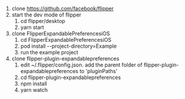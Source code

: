
1. clone https://github.com/facebook/flipper
2. start the dev mode of flipper
    1. cd flipper/desktop
    2. yarn start
3. clone FlipperExpandablePreferencesiOS
    1. cd FlipperExpandablePreferencesiOS
    2. pod install --project-directory=Example
    3. run the example project
4. clone flipper-plugin-expandablepreferences
    1. edit ~/.flipper/config.json. add the parent folder of flipper-plugin-expandablepreferences to 'pluginPaths'
    2. cd flipper-plugin-expandablepreferences
    3. npm install
    4. yarn watch


